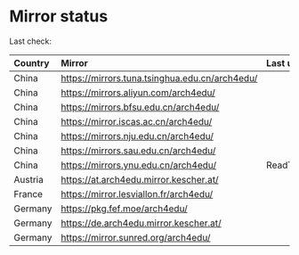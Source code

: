 <script src="./time.js"></script>
# Mirror status
Last check: <script type="text/javascript">localize(1680362200.8702333);</script>

|Country|Mirror|Last update|
|:------|:-----|:----------|
|China|https://mirrors.tuna.tsinghua.edu.cn/arch4edu/|<script type="text/javascript">localize(1680330866);</script>|
|China|https://mirrors.aliyun.com/arch4edu/|<script type="text/javascript">localize(1680287308);</script>|
|China|https://mirrors.bfsu.edu.cn/arch4edu/|<script type="text/javascript">localize(1680330866);</script>|
|China|https://mirror.iscas.ac.cn/arch4edu/|<script type="text/javascript">localize(1680330866);</script>|
|China|https://mirrors.nju.edu.cn/arch4edu/|<script type="text/javascript">localize(1680330866);</script>|
|China|https://mirrors.sau.edu.cn/arch4edu/|<script type="text/javascript">localize(1673850842);</script>|
|China|https://mirrors.ynu.edu.cn/arch4edu/|ReadTimeout|
|Austria|https://at.arch4edu.mirror.kescher.at/|<script type="text/javascript">localize(1680330866);</script>|
|France|https://mirror.lesviallon.fr/arch4edu/|<script type="text/javascript">localize(1680330866);</script>|
|Germany|https://pkg.fef.moe/arch4edu/|<script type="text/javascript">localize(1680330866);</script>|
|Germany|https://de.arch4edu.mirror.kescher.at/|<script type="text/javascript">localize(1680330866);</script>|
|Germany|https://mirror.sunred.org/arch4edu/|<script type="text/javascript">localize(1680330866);</script>|

<script src="./tablefilter/tablefilter.js"></script>
<script src="./table.js"></script>